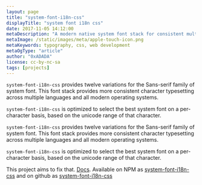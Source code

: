 ```yaml
---
layout: page
title: "system-font-i18n-css"
displayTitle: "system font i18n css"
date: 2017-11-05 14:12:00
metaDescription: "A modern native system font stack for consistent multi-lingual typesetting, optimized by unicode ranges."
metaImage: /static/images/meta/apple-touch-icon.png
metaKeywords: typography, css, web development
metaOgType: "article"
author: "0xADADA"
license: cc-by-nc-sa
tags: [projects]
---
```



`system-font-i18n-css` provides twelve variations for the Sans-serif family of system font.
This font stack provides more consistent character typesetting across multiple languages and
all modern operating systems.

`system-font-i18n-css` is optimized to select the best system font on a per-character basis,
based on the unicode range of that character.

`system-font-i18n-css` provides twelve variations for the Sans-serif family of
system font. This font stack provides more consistent character typesetting
across multiple languages and all modern operating systems.

`system-font-i18n-css` is optimized to select the best system font on a
per-character basis, based on the unicode range of that character.



This project aims to fix that. [Docs](https://mirai-audio.github.io/system-font-i18n-css/). Available on NPM as 
[system-font-i18n-css](https://www.npmjs.com/package/system-font-i18n-css) and
on github as [system-font-i18n-css](https://github.com/mirai-audio/system-font-i18n-css)
